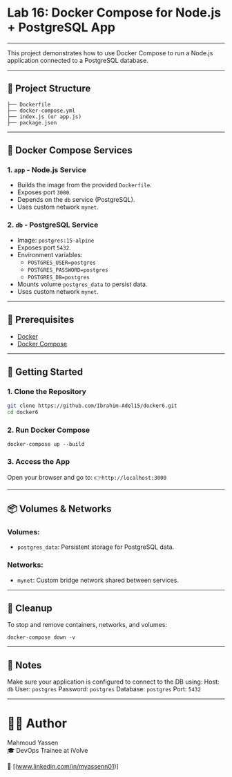 # Lab 16: Docker Compose for Node.js + PostgreSQL App

---

This project demonstrates how to use Docker Compose to run a Node.js application connected to a PostgreSQL database.

---

## 📁 Project Structure
```
├── Dockerfile
├── docker-compose.yml
├── index.js (or app.js)
├── package.json

```

---

## 🐳 Docker Compose Services

### 1. `app` - Node.js Service
- Builds the image from the provided `Dockerfile`.
- Exposes port `3000`.
- Depends on the `db` service (PostgreSQL).
- Uses custom network `mynet`.

### 2. `db` - PostgreSQL Service
- Image: `postgres:15-alpine`
- Exposes port `5432`.
- Environment variables:
  - `POSTGRES_USER=postgres`
  - `POSTGRES_PASSWORD=postgres`
  - `POSTGRES_DB=postgres`
- Mounts volume `postgres_data` to persist data.
- Uses custom network `mynet`.

---

## 🔧 Prerequisites

- [Docker](https://docs.docker.com/get-docker/)
- [Docker Compose](https://docs.docker.com/compose/)

---

## 🚀 Getting Started

### 1. Clone the Repository
```bash
git clone https://github.com/Ibrahim-Adel15/docker6.git
cd docker6
```
### 2. Run Docker Compose
```
docker-compose up --build
```
### 3. Access the App
Open your browser and go to:
👉`http://localhost:3000`

---
## 📦 Volumes & Networks

### Volumes:
- `postgres_data`: Persistent storage for PostgreSQL data.

### Networks:
- `mynet`: Custom bridge network shared between services.

---

## 🧹 Cleanup
To stop and remove containers, networks, and volumes:
```
docker-compose down -v
```

---

## 📝 Notes
Make sure your application is configured to connect to the DB using:
Host: `db`
User: `postgres`
Password: `postgres`
Database: `postgres`
Port: `5432`

---
# 👨‍💻 Author  
Mahmoud Yassen  
🎓 DevOps Trainee at iVolve

🔗 [(www.linkedin.com/in/myassenn01)]
















